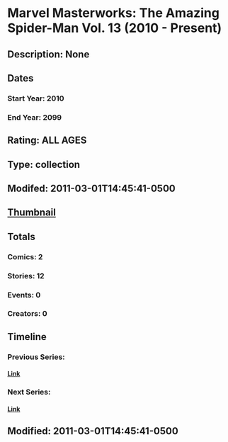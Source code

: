# Marvel Masterworks: The Amazing Spider-Man Vol. 13 (2010 - Present)
## Description: None
## Dates
### Start Year: 2010
### End Year: 2099
## Rating: ALL AGES
## Type: collection
## Modifed: 2011-03-01T14:45:41-0500
## [Thumbnail](http://i.annihil.us/u/prod/marvel/i/mg/3/30/4c97923a4600b.jpg)
## Totals
### Comics: 2
### Stories: 12
### Events: 0
### Creators: 0
## Timeline
### Previous Series: 
#### [Link]()
### Next Series: 
#### [Link]()
## Modified: 2011-03-01T14:45:41-0500